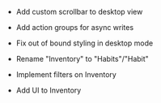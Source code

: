 - Add custom scrollbar to desktop view
- Add action groups for async writes
- Fix out of bound styling in desktop mode

- Rename "Inventory" to "Habits"/"Habit"
- Implement filters on Inventory
- Add UI to Inventory
